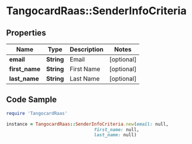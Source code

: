 # TangocardRaas::SenderInfoCriteria

## Properties

Name | Type | Description | Notes
------------ | ------------- | ------------- | -------------
**email** | **String** | Email | [optional] 
**first_name** | **String** | First Name | [optional] 
**last_name** | **String** | Last Name | [optional] 

## Code Sample

```ruby
require 'TangocardRaas'

instance = TangocardRaas::SenderInfoCriteria.new(email: null,
                                 first_name: null,
                                 last_name: null)
```


